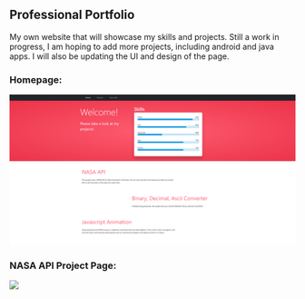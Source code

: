 ## Professional Portfolio
My own website that will showcase my skills and projects. Still a work in progress, I am hoping to add more projects, including android and java apps. I will also be updating the UI and design of the page.
### Homepage:
<p>
  <img src="https://github.com/paulpetelski/Portfolio-Website/blob/master/screenshots/home-page.PNG">
</p>

### NASA API Project Page:
<p>
  <img src="https://github.com/paulpetelski/Portfolio-Website/blob/master/api-practice/screenshots/01.PNG">
</p>
